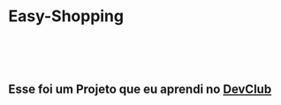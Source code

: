 <h1>Easy-Shopping<h1/>
<br>

<h2>Esse foi um Projeto que eu aprendi no <a href="https://rodolfomori.com.br/devcub">DevClub</a></h2>
